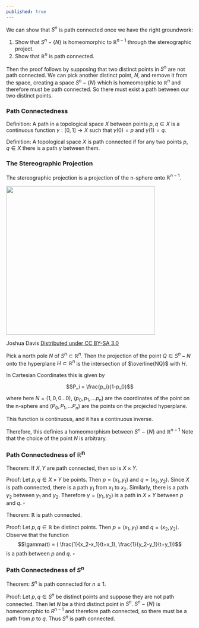 ```yaml
---
published: true
---
```


We can show that $S^n$ is path connected once we have the right groundwork:

1. Show that $S^n - \{N\}$ is homeomorphic to $\mathbb{R}^{n-1}$ through the stereographic project.
2. Show that $\mathbb{R}^n$ is path connected.

Then the proof follows by supposing that two distinct points in $S^n$ are not path connected. We can pick another distinct point, $N$, and remove it from the space, creating a space $S^n - \{N\}$ which is homeomorphic to $\mathbb{R}^n$ and therefore must be path connected. So there must exist a path between our two distinct points.

### Path Connectedness

Definition: A path in a topological space $X$ between points $p, q \in X$ is a continuous function $\gamma : [0, 1] \rightarrow X$ such that $\gamma(0) = p$ and $\gamma(1) = q$.

Definition: A topological space $X$ is path connected if for any two points $p, q \in X$ there is a path $\gamma$ between them.

### The Stereographic Projection

The stereographic projection is a projection of the n-sphere onto $\mathbb R^{n-1}$.


<img src="https://upload.wikimedia.org/wikipedia/commons/thumb/e/e3/Stereoprojzero.svg/1280px-Stereoprojzero.svg.png" width="400" height="400" align="middle"/>

Joshua Davis [Distributed under CC BY-SA 3.0](http://creativecommons.org/licenses/by-sa/3.0/)



Pick a north pole $N$ of $S^n \subset \mathbb{R}^{n}$. Then the projection of the point $Q \in S^n-{N}$ onto the hyperplane $H \subset \mathbb R^{n}$ is the intersection of $\overline{NQ}$ with $H$.

In Cartesian Coordinates this is given by

$$P_i = \frac{p_i}{1-p_0}$$

where here $N=(1, 0, 0 ... 0)$, $(p_0, p_1, ... p_n)$ are the coordinates of the point on the n-sphere and $(P_0, P_1, ... P_n)$ are the points on the projected hyperplane.

This function is continuous, and it has a continuous inverse.

Therefore, this definies a homeomorphism between $S^n - \{N\}$ and $\mathbb R^{n-1}$ Note that the choice of the point $N$ is arbitrary.

### Path Connectedness of $\mathbb{R^n}$

Theorem: If $X, Y$ are path connected, then so is $X \times Y$.

Proof: Let $p, q \in X \times Y$ be points. Then $p = (x_1, y_1)$ and $q = (x_2, y_2)$. Since $X$ is path connected, there is a path $\gamma_1$ from $x_1$ to $x_2$. Similarly, there is a path $\gamma_2$ between $y_1$ and $y_2$. Therefore $\gamma = (\gamma_1, \gamma_2)$ is a path in $X \times Y$ between $p$ and $q$. $\square$

Theorem: $\mathbb{R}$ is path connected.

Proof: Let $p, q \in \mathbb{R}$ be distinct points. Then $p = (x_1, y_1)$ and $q = (x_2, y_2)$. Observe that the function 
$$\gamma(t) = (
\frac{1}{x_2-x_1}(t+x_1), \frac{1}{y_2-y_1}(t+y_1))$$ 
is a path between $p$ and $q$. $\square$

### Path Connectedness of $S^n$

Theorem: $S^n$ is path connected for $n \geq 1$.

Proof: Let $p, q \in S^n$ be distinct points and suppose they are not path connected. Then let $N$ be a third distinct point in $S^n$. $S^n - \{N\}$ is homeomorphic to $R^{n-1}$ and therefore path connected, so there must be a path from $p$ to $q$. Thus $S^n$ is path connected.
